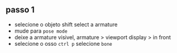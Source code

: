 ## passo 1
- selecione o objeto shift select a armature
- mude para `pose mode`
- deixe a armature visivel, armature > viewport display > in front
- selecione o osso `ctrl p` selecione `bone`
